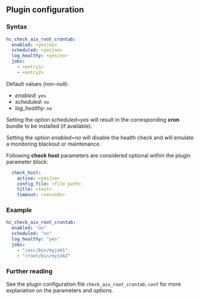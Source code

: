 ## Plugin configuration

### Syntax

```yaml
hc_check_aix_root_crontab:
  enabled: <yes|no>
  scheduled: <yes|no>
  log_healthy: <yes|no>
  jobs:
    - <entry1>
    - <entry2>
```

Default values (non-null):
* *enabled*: `yes`
* *scheduled*: `no`
* *log_healthy*: `no`

Setting the option *scheduled=yes* will result in the corresponding **cron** bundle to be installed (if available).

Setting the option *enabled=no* will disable the health check and will emulate a monitoring blackout or maintenance.

Following **check host** parameters are considered optional within the plugin parameter block:

```yaml
  check_host:
    active: <yes|no>
    config_file: <file_path>
    title: <text>
    timeout: <seconds>
```

### Example

```yaml
hc_check_aix_root_crontab:
  enabled: "no"
  scheduled: "no"
  log_healthy: "yes"
  jobs:
    - "/usr/bin/myjob1"
    - "/root/bin/myjob2"  
```

### Further reading

See the plugin configuration file `check_aix_root_crontab.conf` for more explanation on the parameters and options.
